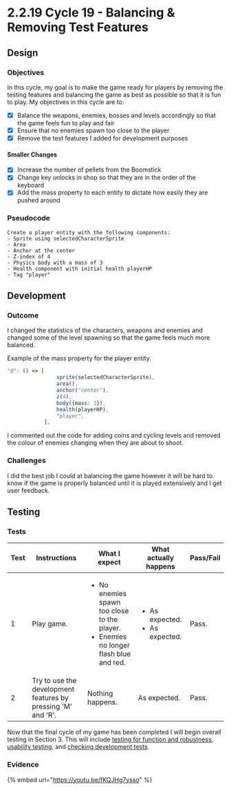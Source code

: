 # 2.2.19 Cycle 19 - Balancing & Removing Test Features

## Design

### Objectives

In this cycle, my goal is to make the game ready for players by removing the testing features and balancing the game as best as possible so that it is fun to play. My objectives in this cycle are to:

* [x] Balance the weapons, enemies, bosses and levels accordingly so that the game feels fun to play and fair
* [x] Ensure that no enemies spawn too close to the player
* [x] Remove the test features I added for development purposes

#### Smaller Changes

* [x] Increase the number of pellets from the Boomstick
* [x] Change key unlocks in shop so that they are in the order of the keyboard
* [x] Add the mass property to each entity to dictate how easily they are pushed around

### Pseudocode

```
Create a player entity with the following components:
- Sprite using selectedCharacterSprite
- Area
- Anchor at the center
- Z-index of 4
- Physics body with a mass of 3
- Health component with initial health playerHP
- Tag "player"
```

## Development

### Outcome

I changed the statistics of the characters, weapons and enemies and changed some of the level spawning so that the game feels much more balanced.

Example of the mass property for the player entity.

```typescript
"@": () => [
                sprite(selectedCharacterSprite),
                area(),
                anchor("center"),
                z(4),
                body({mass: 3}),
                health(playerHP),
                "player",
            ],
```

I commented out the code for adding coins and cycling levels and removed the colour of enemies changing when they are about to shoot.

### Challenges

I did the best job I could at balancing the game however it will be hard to know if the game is properly balanced until it is played extensively and I get user feedback.

## Testing

### Tests

| Test | Instructions                                                 | What I expect                                                                                             | What actually happens                               | Pass/Fail |
| ---- | ------------------------------------------------------------ | --------------------------------------------------------------------------------------------------------- | --------------------------------------------------- | --------- |
| 1    | Play game.                                                   | <ul><li>No enemies spawn too close to the player.</li><li>Enemies no longer flash blue and red.</li></ul> | <ul><li>As expected.</li><li>As expected.</li></ul> | Pass.     |
| 2    | Try to use the development features by pressing 'M' and 'R'. | Nothing happens.                                                                                          | As expected.                                        | Pass.     |

Now that the final cycle of my game has been completed I will begin overall testing in Section 3. This will include [testing for function and robustness](../testing/3.1-robustness.md), [usability testing](../testing/3.2-usability-testing.md), and [checking development tests](../testing/3.3-checking-development-tests.md).

### Evidence

{% embed url="https://youtu.be/fKQJHg7ysso" %}
